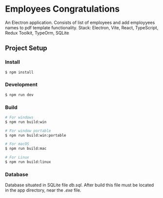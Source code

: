 # Employees Congratulations

An Electron application. Consists of list of employees and add employyees names to pdf template functionality.
Stack: Electron, Vite, React, TypeScript, Redux Toolkit, TypeOrm, SQLite

## Project Setup

### Install

```bash
$ npm install
```

### Development

```bash
$ npm run dev
```

### Build

```bash
# For windows
$ npm run build:win

# For window portable
$ npm run build:win:portable

# For macOS
$ npm run build:mac

# For Linux
$ npm run build:linux
```

### Database

Database situated in SQLite file *db.sql*. After build this file must be located in the app directory, near the *.exe* file.

